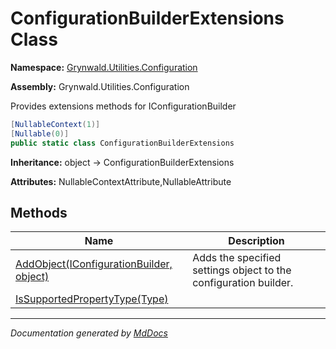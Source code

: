 ﻿# ConfigurationBuilderExtensions Class

**Namespace:** [Grynwald.Utilities.Configuration](../index.md)

**Assembly:** Grynwald.Utilities.Configuration

Provides extensions methods for IConfigurationBuilder

```csharp
[NullableContext(1)]
[Nullable(0)]
public static class ConfigurationBuilderExtensions
```

**Inheritance:** object → ConfigurationBuilderExtensions

**Attributes:** NullableContextAttribute,NullableAttribute

## Methods

| Name                                                                | Description                                                      |
| ------------------------------------------------------------------- | ---------------------------------------------------------------- |
| [AddObject(IConfigurationBuilder, object)](methods/AddObject.md)    | Adds the specified settings object to the configuration builder. |
| [IsSupportedPropertyType(Type)](methods/IsSupportedPropertyType.md) |                                                                  |

___

*Documentation generated by [MdDocs](https://github.com/ap0llo/mddocs)*
